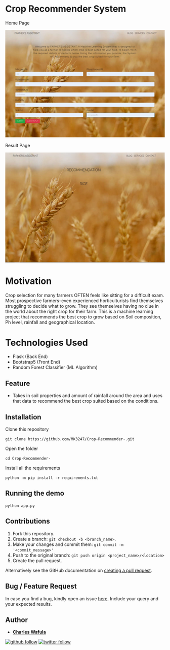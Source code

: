 # Crop Recommender System

Home Page

![image](https://github.com/MK3247/Crop-Recommender-/blob/main/home.JPG)

Result Page

![image](https://github.com/MK3247/Crop-Recommender-/blob/main/result.JPG)

# Motivation

Crop selection for many  farmers OFTEN feels like sitting for a difficult exam.
Most prospective farmers–even experienced horticulturists find themselves struggling to decide what to grow.
They see themselves having no clue in the world about the right crop for their farm. 
This is a machine learning project that recommends the best crop to grow based on Soil composition, 
Ph level, rainfall and geographical location. 

# Technologies Used

* Flask (Back End) 
* Bootstrap5 (Front End) 
* Random Forest Classifier (ML Algorithm)

## Feature

- Takes in soil properties and amount of rainfall around the area and uses that data to recommend the best crop suited based on the conditions.

## Installation

Clone this repository

```
git clone https://github.com/MK3247/Crop-Recommender-.git
```

Open the folder

```
cd Crop-Recommender-
```

Install all the requirements

```
python -m pip install -r requirements.txt
```

## Running the demo

```
python app.py
```

## Contributions

1. Fork this repository.
2. Create a branch: `git checkout -b <branch_name>`.
3. Make your changes and commit them: `git commit -m '<commit_message>'`
4. Push to the original branch: `git push origin <project_name>/<location>`
5. Create the pull request.

Alternatively see the GitHub documentation on [creating a pull request](https://help.github.com/en/github/collaborating-with-issues-and-pull-requests/creating-a-pull-request).

## Bug / Feature Request

In case you find a bug, kindly open an issue [here](https://https://github.com/MK3247/Crop-Recommender-/issues/new). Include your query and your expected results.

## Author 

* **[Charles Wafula](https://https://github.com/MK3247)** 

[![github follow](https://img.shields.io/github/followers/MK3247?label=Follow_on_GitHub)](https://github.com/MK3247)
[![twitter follow](https://img.shields.io/twitter/follow/WMKCharles?style=social)](https://twitter.com/WMKCharles)
